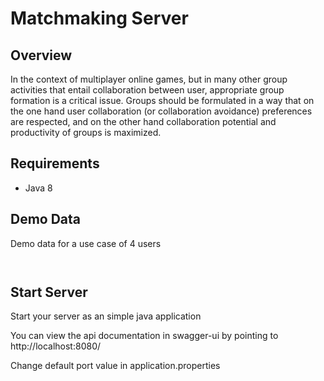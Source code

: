 # Matchmaking Server

## Overview 

In the context of multiplayer online games, but in many other group activities that entail collaboration between user, appropriate group formation is a critical issue. Groups should be formulated in a way that on the one hand user collaboration (or collaboration avoidance) preferences are respected, and on the other hand collaboration potential and productivity of groups is maximized.

## Requirements
- Java 8 

## Demo Data
Demo data for a use case of 4 users
```json



```


## Start Server
Start your server as an simple java application  

You can view the api documentation in swagger-ui by pointing to  
http://localhost:8080/  

Change default port value in application.properties